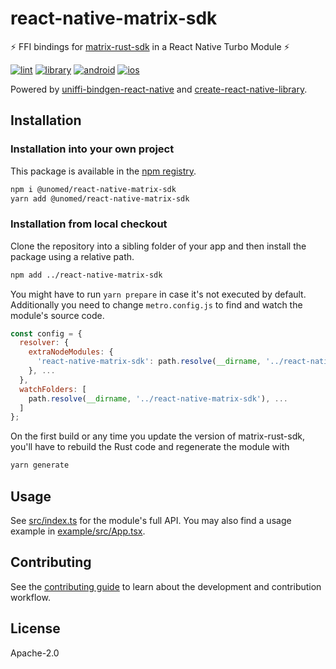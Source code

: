 # react-native-matrix-sdk

⚡️ FFI bindings for [matrix-rust-sdk] in a React Native Turbo Module ⚡️

[![lint](https://github.com/unomed-dev/react-native-matrix-sdk/actions/workflows/lint.yml/badge.svg)](https://github.com/unomed-dev/react-native-matrix-sdk/actions/workflows/lint.yml)
[![library](https://github.com/unomed-dev/react-native-matrix-sdk/actions/workflows/library.yml/badge.svg)](https://github.com/unomed-dev/react-native-matrix-sdk/actions/workflows/library.yml)
[![android](https://github.com/unomed-dev/react-native-matrix-sdk/actions/workflows/android.yml/badge.svg)](https://github.com/unomed-dev/react-native-matrix-sdk/actions/workflows/android.yml)
[![ios](https://github.com/unomed-dev/react-native-matrix-sdk/actions/workflows/ios.yml/badge.svg)](https://github.com/unomed-dev/react-native-matrix-sdk/actions/workflows/ios.yml)

Powered by [uniffi-bindgen-react-native] and [create-react-native-library].


## Installation

### Installation into your own project

This package is available in the [npm registry].

```sh
npm i @unomed/react-native-matrix-sdk
yarn add @unomed/react-native-matrix-sdk
```


### Installation from local checkout

Clone the repository into a sibling folder of your app and then install the package using
a relative path.

```sh
npm add ../react-native-matrix-sdk
```

You might have to run `yarn prepare` in case it's not executed by default. Additionally you
need to change `metro.config.js` to find and watch the module's source code.

```js
const config = {
  resolver: {
    extraNodeModules: {
      'react-native-matrix-sdk': path.resolve(__dirname, '../react-native-matrix-sdk'),
    }, ...
  },
  watchFolders: [
    path.resolve(__dirname, '../react-native-matrix-sdk'), ...
  ]
};
```

On the first build or any time you update the version of matrix-rust-sdk, you'll have
to rebuild the Rust code and regenerate the module with

```sh
yarn generate
```


## Usage

See [src/index.ts] for the module's full API. You may also find a usage example
in [example/src/App.tsx].


## Contributing

See the [contributing guide] to learn about the development and contribution workflow.


## License

Apache-2.0


[contributing guide]: CONTRIBUTING.md
[create-react-native-library]: https://github.com/callstack/react-native-builder-bob
[example/src/App.tsx]: example/src/App.tsx
[matrix-rust-sdk]: https://github.com/matrix-org/matrix-rust-sdk
[npm registry]: https://www.npmjs.com/package/@unomed/react-native-matrix-sdk
[src/index.ts]: src/index.ts
[uniffi-bindgen-react-native]: https://github.com/jhugman/uniffi-bindgen-react-native
